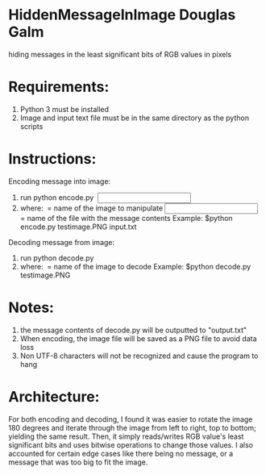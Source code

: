 # HiddenMessageInImage                Douglas Galm


hiding messages in the least significant bits of RGB values in pixels

# Requirements:
1. Python 3 must be installed
2. Image and input text file must be in the same directory as the python scripts

# Instructions:

Encoding message into image:
1. run python encode.py <IMAGE FILE NAME> <INPUT FILE NAME>
2. where: <IMAGE FILE NAME> = name of the image to manipulate
          <INPUT FILE NAME> = name of the file with the message contents
   Example: $python encode.py testimage.PNG input.txt

Decoding message from image:
1. run python decode.py <IMAGE FILE NAME>
2. where: <IMAGE FILE NAME> = name of the image to decode
   Example: $python decode.py testimage.PNG

# Notes:
1. the message contents of decode.py will be outputted to "output.txt"
2. When encoding, the image file will be saved as a PNG file to avoid data loss
3. Non UTF-8 characters will not be recognized and cause the program to hang

# Architecture:
For both encoding and decoding, I found it was easier to rotate the image 180
degrees and iterate through the image from left to right, top to bottom; yielding
the same result. Then, it simply reads/writes RGB value's least significant bits
and uses bitwise operations to change those values. I also accounted for certain
edge cases like there being no message, or a message that was too big to fit the
image. 


